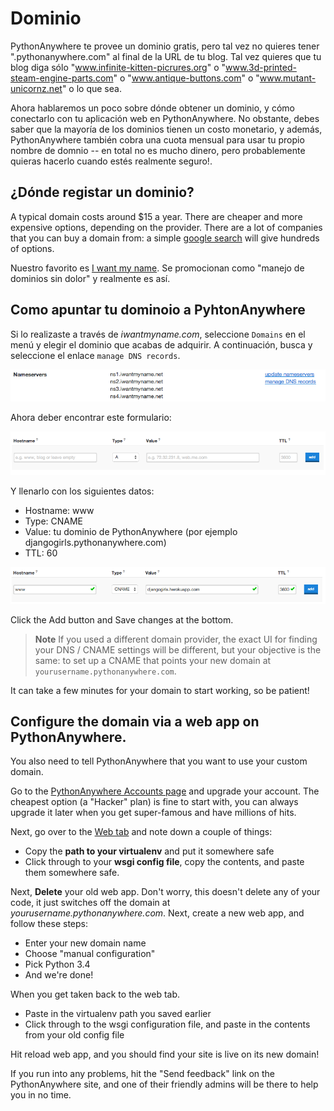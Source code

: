 # Dominio

PythonAnywhere te provee un dominio gratis, pero tal vez no quieres tener
".pythonanywhere.com" al final de la URL de tu blog. Tal vez quieres que tu
blog diga sólo "www.infinite-kitten-picrures.org" o
"www.3d-printed-steam-engine-parts.com" o "www.antique-buttons.com" o "www.mutant-unicornz.net" o lo que sea.

Ahora hablaremos un poco sobre dónde obtener un dominio, y cómo conectarlo con tu aplicación web en PythonAnywhere. No obstante, debes saber que la mayoría de los dominios tienen un costo monetario, y además, PythonAnywhere también cobra una cuota mensual para usar tu propio nombre de domnio -- en total no es mucho dinero, pero probablemente quieras hacerlo cuando estés realmente seguro!.


## ¿Dónde registar un dominio?
A typical domain costs around $15 a year. There are cheaper and more expensive options, depending on the provider. There are a lot of companies that you can buy a domain from: a simple [google search](https://www.google.com/search?q=register%20domain) will give hundreds of options.


Nuestro favorito es [I want my name](https://iwantmyname.com/). Se promocionan
como "manejo de dominios sin dolor" y realmente es así.


## Como apuntar tu dominoio a PyhtonAnywhere

Si lo realizaste a través de *iwantmyname.com*, seleccione `Domains` en el menú
y elegir el dominio que acabas de adquirir. A continuación, busca y seleccione
el enlace `manage DNS records`.

![](images/4.png)

Ahora deber encontrar este formulario:

![](images/5.png)

Y llenarlo con los siguientes datos:
- Hostname: www
- Type: CNAME
- Value: tu dominio de PythonAnywhere (por ejemplo djangogirls.pythonanywhere.com)
- TTL: 60 

![](images/6.png)

Click the Add button and Save changes at the bottom.


> **Note** If you used a different domain provider, the exact UI for finding your DNS / CNAME settings will be different, but your objective is the same: to set up a CNAME that points your new domain at `yourusername.pythonanywhere.com`.

It can take a few minutes for your domain to start working, so be patient!


## Configure the domain via a web app on PythonAnywhere.

You also need to tell PythonAnywhere that you want to use your custom domain.

Go to the [PythonAnywhere Accounts page](https://www.pythonanywhere.com/account/) and upgrade your account. The cheapest option (a "Hacker" plan) is fine to start with, you can always upgrade it later when you get super-famous and have millions of hits.

Next, go over to the [Web tab](https://www.pythonanywhere.com/web_app_setup/) and note down a couple of things:

* Copy the **path to your virtualenv** and put it somewhere safe
* Click through to your **wsgi config file**, copy the contents, and paste them somewhere safe.

Next, **Delete** your old web app. Don't worry, this doesn't delete any of your code, it just switches off the domain at *yourusername.pythonanywhere.com*. Next, create a new web app, and follow these steps:

* Enter your new domain name
* Choose "manual configuration"
* Pick Python 3.4
* And we're done!

When you get taken back to the web tab.

* Paste in the virtualenv path you saved earlier
* Click through to the wsgi configuration file, and paste in the contents from your old config file

Hit reload web app, and you should find your site is live on its new domain!

If you run into any problems, hit the "Send feedback" link on the PythonAnywhere site, and one of their friendly admins will be there to help you in no time.

